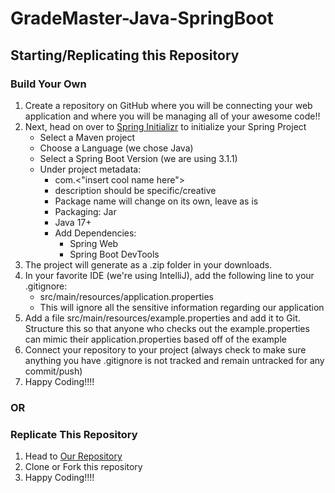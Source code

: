 # GradeMaster-Java-SpringBoot

## Starting/Replicating this Repository
### Build Your Own
1. Create a repository on GitHub where you will be connecting your web application and where you will be managing all of your awesome code!!
2. Next, head on over to [Spring Initializr](https://start.spring.io/) to initialize your Spring Project
   - Select a Maven project
   - Choose a Language (we chose Java)
   - Select a Spring Boot Version (we are using 3.1.1)
   - Under project metadata:
     - com.<"insert cool name here">
     - description should be specific/creative
     - Package name will change on its own, leave as is
     - Packaging: Jar
     - Java 17+
     - Add Dependencies:
       - Spring Web
       - Spring Boot DevTools
3. The project will generate as a .zip folder in your downloads.
4. In your favorite IDE (we're using IntelliJ), add the following line to your .gitignore:
   - src/main/resources/application.properties
   - This will ignore all the sensitive information regarding our application
5. Add a file src/main/resources/example.properties and add it to Git. Structure this so that anyone who checks out the example.properties can mimic their application.properties based off of the example
6. Connect your repository to your project (always check to make sure anything you have .gitignore is not tracked and remain untracked for any commit/push)
7. Happy Coding!!!!
### OR 
### Replicate This Repository
1. Head to [Our Repository](https://github.com/GradeMasters/GradeMaster-Java-SpringBoot)
2. Clone or Fork this repository
3. Happy Coding!!!!
